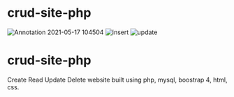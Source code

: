 # crud-site-php
![Annotation 2021-05-17 104504](https://user-images.githubusercontent.com/58328935/118435662-044bf500-b6fd-11eb-98c0-629a7d057914.png)
![insert](https://user-images.githubusercontent.com/58328935/118435788-3fe6bf00-b6fd-11eb-9c95-454bd8482601.png)
![update](https://user-images.githubusercontent.com/58328935/118435801-44ab7300-b6fd-11eb-9111-630ac24272f9.png)
# crud-site-php
Create Read Update Delete website built using php, mysql, boostrap 4, html, css.
